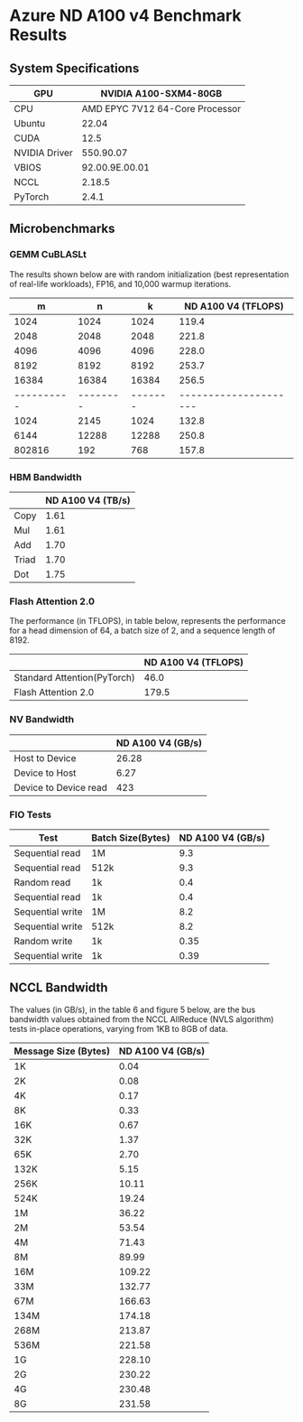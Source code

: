 # Azure ND A100 v4 Benchmark Results

## System Specifications

| GPU           | NVIDIA A100-SXM4-80GB |
|---------------|-------------------|
| CPU           | AMD EPYC 7V12 64-Core Processor |
| Ubuntu        |   22.04  |
| CUDA          |   12.5  |
| NVIDIA Driver | 550.90.07   |
| VBIOS         | 92.00.9E.00.01 |
| NCCL          |    2.18.5  |
| PyTorch       |    2.4.1   |


## Microbenchmarks
### GEMM CuBLASLt  

The results shown below are with random initialization (best representation of real-life workloads), FP16, and 10,000 warmup iterations.

| m           | n         | k        | ND A100 V4 (TFLOPS)    | 
| ----------- | --------- | -------- | ---------------------- |  
| 1024        | 1024      | 1024     | 119.4                   |  
| 2048        | 2048      | 2048     | 221.8               |  
| 4096        | 4096      | 4096     | 228.0                 |  
| 8192        | 8192      | 8192     | 253.7                |  
| 16384       | 16384     | 16384    | 256.5                |  
| \---------- | \-------- | \------- | \--------------------- |  
| 1024        | 2145      | 1024     | 132.8                   |  
| 6144        | 12288     | 12288    | 250.8                |  
| 802816      | 192       | 768      | 157.8                  |  

### HBM Bandwidth

|       | ND A100 V4 (TB/s) | 
| ----- | ----------------- |  
| Copy  | 1.61              |  
| Mul   | 1.61              |  
| Add   | 1.70              |  
| Triad | 1.70              |  
| Dot   | 1.75              |  


### Flash Attention 2.0

The performance (in TFLOPS), in table below, represents the performance for a head dimension of 64, a batch size of 2, and a sequence length of 8192.

|       | ND A100 V4 (TFLOPS) | 
| ----- | ----------------- |  
| Standard Attention(PyTorch)  | 46.0   |  
| Flash Attention 2.0   | 179.5  |

### NV Bandwidth

|                       | ND A100 V4 (GB/s) |  
| --------------------- | ----------------- |  
| Host to Device        | 26.28                |  
| Device to Host        | 6.27                |  
| Device to Device read | 423               |  


### FIO Tests

| Test             | Batch Size(Bytes) | ND A100 V4 (GB/s) |  
| ---------------- | ----------------- | ----------------- |  
| Sequential read  | 1M                | 9.3              |  
| Sequential read  | 512k              | 9.3              |  
| Random read      | 1k                | 0.4              |  
| Sequential read  | 1k                | 0.4             |  
| Sequential write | 1M                | 8.2              |  
| Sequential write | 512k              | 8.2              |  
| Random write     | 1k                | 0.35              |  
| Sequential write | 1k                | 0.39              |  


## NCCL Bandwidth

The values (in GB/s), in the table 6 and figure 5 below, are the bus bandwidth values obtained from the NCCL AllReduce (NVLS algorithm) tests in-place operations, varying from 1KB to 8GB of data.

| Message Size (Bytes) | ND A100 V4 (GB/s) |  
| -------------------- | ----------------- |  
| 1K                   | 0.04              |  
| 2K                   | 0.08              | 
| 4K                   | 0.17              |  
| 8K                   | 0.33              |  
| 16K                  | 0.67              |  
| 32K                  | 1.37             |  
| 65K                  | 2.70              |  
| 132K                 | 5.15              |  
| 256K                 | 10.11             |  
| 524K                 | 19.24             |  
| 1M                   | 36.22             |  
| 2M                   | 53.54             |  
| 4M                   | 71.43            |  
| 8M                   | 89.99            |  
| 16M                  | 109.22            |  
| 33M                  | 132.77            |  
| 67M                  | 166.63            |  
| 134M                 | 174.18            |  
| 268M                 | 213.87            |  
| 536M                 | 221.58            |  
| 1G                   | 228.10           |  
| 2G                   | 230.22            |  
| 4G                   | 230.48            |  
| 8G                   | 231.58            |  
